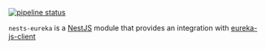 
[![pipeline status](https://gitlab.com/fboisselier52/nests-eureka/badges/master/pipeline.svg)](https://gitlab.com/fboisselier52/nests-eureka/commits/master)

`nests-eureka` is a [NestJS](https://nestjs.com/) module that provides an integration with [eureka-js-client](https://github.com/jquatier/eureka-js-client#eureka-js-client)

